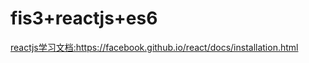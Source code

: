 <h1>fis3+reactjs+es6</h1>

<p><a href='https://facebook.github.io/react/docs/installation.html'>reactjs学习文档:https://facebook.github.io/react/docs/installation.html</a></p>